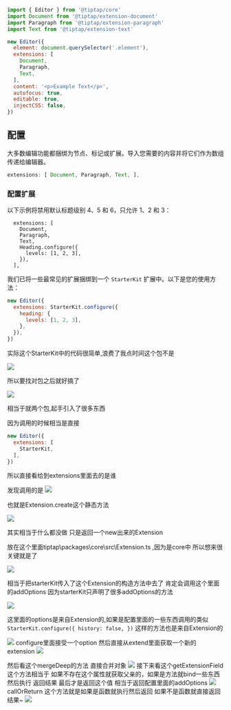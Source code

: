 ```js
import { Editor } from '@tiptap/core'
import Document from '@tiptap/extension-document'
import Paragraph from '@tiptap/extension-paragraph'
import Text from '@tiptap/extension-text'

new Editor({
  element: document.querySelector('.element'),
  extensions: [
    Document,
    Paragraph,
    Text,
  ],
  content: '<p>Example Text</p>',
  autofocus: true,
  editable: true,
  injectCSS: false,
})
```

## 配置

大多数编辑功能都捆绑为节点、标记或扩展。导入您需要的内容并将它们作为数组传递给编辑器。
```js
extensions: [ Document, Paragraph, Text, ],
```

### 配置扩展
以下示例将禁用默认标题级别 4、5 和 6，只允许 1、2 和 3：
```
  extensions: [
    Document,
    Paragraph,
    Text,
    Heading.configure({
      levels: [1, 2, 3],
    }),
  ],
```

我们已将一些最常见的扩展捆绑到一个 `StarterKit` 扩展中。以下是您的使用方法：

```js
new Editor({
  extensions: StarterKit.configure({
    heading: {
      levels: [1, 2, 3],
    },
  }),
})
```

实际这个StarterKit中的代码很简单,浪费了我点时间这个包不是

![](03.%E5%90%8E%E7%AB%AF/01.Java/01.Tomcat&Servlet/assets/9da3e801be5ee1096127386bfa9ede3e_MD5.png)

所以要找对包之后就好搞了


![](03.%E5%90%8E%E7%AB%AF/01.Java/01.Tomcat&Servlet/assets/24fea39724115df876c080e4af1be57a_MD5.png)

相当于就两个包,起手引入了很多东西

因为调用的时候相当是直接

```js
new Editor({
  extensions: [
    StarterKit,
  ],
})
```

所以直接看给到extensions里面去的是谁

发现调用的是
![](03.%E5%90%8E%E7%AB%AF/01.Java/01.Tomcat&Servlet/assets/584e217d568cc4330cd1bb64f0dbe84b_MD5.png)

也就是Extension.create这个静态方法


![](03.%E5%90%8E%E7%AB%AF/01.Java/01.Tomcat&Servlet/assets/8785e0a2fd6e04271b664117898a5c10_MD5.png)

其实相当于什么都没做 只是返回一个new出来的Extension

放在这个里面tiptap\packages\core\src\Extension.ts ,因为是core中 所以想来很关键就是了

![](03.%E5%90%8E%E7%AB%AF/01.Java/01.Tomcat&Servlet/assets/c1a57fa3a307bea4724bf6ef58445b5b_MD5.png)

相当于把starterKit传入了这个Extension的构造方法中去了 肯定会调用这个里面的addOptions  因为starterKit只声明了很多addOptions的方法


![](03.%E5%90%8E%E7%AB%AF/01.Java/01.Tomcat&Servlet/assets/197210c5a536689bad93294c4e3cd8aa_MD5.png)

这里面的options是来自Extension的,如果是配置里面的一些东西调用的类似`StarterKit.configure({ history: false, })` 这样的方法也是来自Extension的

![](03.%E5%90%8E%E7%AB%AF/01.Java/01.Tomcat&Servlet/assets/220f528fd9bdc761686959f43c68490a_MD5.png)
configure里面接受一个option 
然后直接从extend里面获取一个新的extension
![](03.%E5%90%8E%E7%AB%AF/01.Java/01.Tomcat&Servlet/assets/c43b6e9ec827407abe77ea1eb42dd60f_MD5.png)

然后看这个mergeDeep的方法 直接合并对象
![](03.%E5%90%8E%E7%AB%AF/01.Java/01.Tomcat&Servlet/assets/ea08bed490603b4ef6cc2a2920401111_MD5.png)
接下来看这个getExtensionField这个方法相当于 如果不存在这个属性就获取父亲的，如果是方法就bind一些东西然后执行 返回结果
最后才是返回这个值
相当于返回配置里面的addOptions
![](03.%E5%90%8E%E7%AB%AF/01.Java/01.Tomcat&Servlet/assets/108150de06041c1378a97b8aae4a0be2_MD5.png)
callOrReturn
这个方法就是如果是函数就执行然后返回 如果不是函数就直接返回结果~
![](03.%E5%90%8E%E7%AB%AF/01.Java/01.Tomcat&Servlet/assets/ad296f87645236b975b96ce7ffb52a91_MD5.png)
